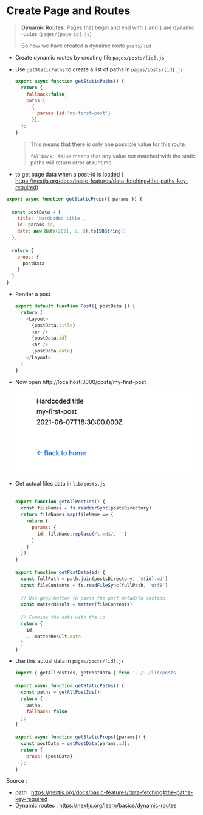 # Create Page and Routes

>  **Dynamic Routes**: Pages that begin and end with `[` and `]` are dynamic routes (`pages/[page-id].js`)
>
> So now we have created a dynaimc route `posts/:id`



- Create dynamic routes by creating file  `pages/posts/[id].js`

  

- Use `getStaticPaths` to create a list of paths in `pages/posts/[id].js`

  ```javascript
  export async function getStaticPaths() {
    return {
      fallback:false,
      paths:[
        {
          params:{id:'my-first-post'}
        }], 
    };
  }
  ```

  > This means that there is only one possible value for this route.
  >
  > `fallback: false` means that any value not matched with the static paths will return error at runtime.



-  to get page data when a post-id is loaded ( https://nextjs.org/docs/basic-features/data-fetching#the-paths-key-required)

  ```javascript
  export async function getStaticProps({ params }) {
  
    const postData = {
      title: 'Hardcoded title',
      id: params.id,
      date: new Date(2021, 5, 8).toISOString()
    };
  
    return {
      props: {
        postData
      }
    }
  }
  ```



- Render a post 

  ```javascript
  export default function Post({ postData }) {
    return (
      <Layout>
        {postData.title}
        <br />
        {postData.id}
        <br />
        {postData.date}
      </Layout>
    )
  }
  ```



- Now open http://localhost:3000/posts/my-first-post

  ![image-20210508173903925](docs/images/image-20210508173903925.png)

- Get actual files data in `lib/posts.js`

  ```javascript
  
  export function getAllPostIds() {
    const fileNames = fs.readdirSync(postsDirectory)
    return fileNames.map(fileName => {
      return {
        params: {
          id: fileName.replace(/\.md$/, '')
        }
      }
    })
  }
  
  export function getPostData(id) {
    const fullPath = path.join(postsDirectory, `${id}.md`)
    const fileContents = fs.readFileSync(fullPath, 'utf8')
  
    // Use gray-matter to parse the post metadata section
    const matterResult = matter(fileContents)
  
    // Combine the data with the id
    return {
      id,
      ...matterResult.data
    }
  }
  
  ```



- Use this actual data in `pages/posts/[id].js`

  ```javascript
  import { getAllPostIds, getPostData } from '../../lib/posts'
  
  export async function getStaticPaths() {
    const paths = getAllPostIds();
    return {
      paths,
      fallback: false
    };
  }
  
  export async function getStaticProps({params}) {
    const postData = getPostData(params.id);
    return {
      props: {postData},
    };
  }
  
  ```

  



Source : 

- path : https://nextjs.org/docs/basic-features/data-fetching#the-paths-key-required
- Dynamic routes : https://nextjs.org/learn/basics/dynamic-routes